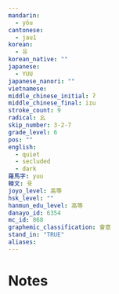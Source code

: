 ```yaml
---
mandarin:
  - yōu
cantonese:
  - jau1
korean:
  - 유
korean_native: ""
japanese:
  - YUU
japanese_nanori: ""
vietnamese:
middle_chinese_initial: ʔ
middle_chinese_final: iɪu
stroke_count: 9
radical: 幺
skip_number: 3-2-7
grade_level: 6
pos: ""
english:
  - quiet
  - secluded
  - dark
羅馬字: yuu
韓文: 윳
joyo_level: 高等
hsk_level: ""
hanmun_edu_level: 高等
danayo_id: 6354
mc_id: 868
graphemic_classification: 會意
stand_in: "TRUE"
aliases:
---
```


# Notes
